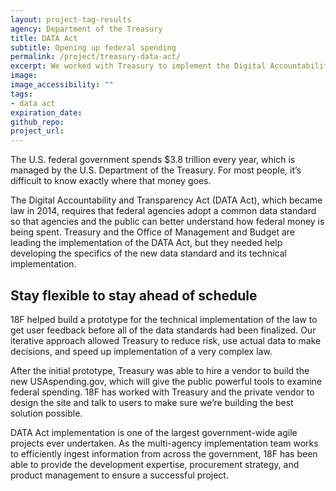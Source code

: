 ```yaml
---
layout: project-tag-results
agency: Department of the Treasury
title: DATA Act
subtitle: Opening up federal spending
permalink: /project/treasury-data-act/
excerpt: We worked with Treasury to implement the Digital Accountability and Transparency Act successfully.
image: 
image_accessibility: ""
tags:
- data act
expiration_date:
github_repo: 
project_url: 
---
```


The U.S. federal government spends $3.8 trillion every year, which is managed by the U.S. Department of the Treasury. For most people, it’s difficult to know exactly where that money goes. 

The Digital Accountability and Transparency Act (DATA Act), which became law in 2014, requires that federal agencies adopt a common data standard so that agencies and the public can better understand how federal money is being spent. Treasury and the Office of Management and Budget are leading the implementation of the DATA Act, but they needed help developing the specifics of the new data standard and its technical implementation.

## Stay flexible to stay ahead of schedule

18F helped build a prototype for the technical implementation of the law to get user feedback before all of the data standards had been finalized. Our iterative approach allowed Treasury to reduce risk, use actual data to make decisions, and speed up implementation of a very complex law.

After the initial prototype, Treasury was able to hire a vendor to build the new USAspending.gov, which will give the public powerful tools to examine federal spending. 18F has worked with Treasury and the private vendor to design the site and talk to users to make sure we’re building the best solution possible. 

DATA Act implementation is one of the largest government-wide agile projects ever undertaken. As the multi-agency implementation team works to efficiently ingest information from across the government, 18F has been able to provide the development expertise, procurement strategy, and product management to ensure a successful project.
